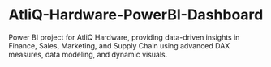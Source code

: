 # AtliQ-Hardware-PowerBI-Dashboard
Power BI project for AtliQ Hardware, providing data-driven insights in Finance, Sales, Marketing, and Supply Chain using advanced DAX measures, data modeling, and dynamic visuals.
